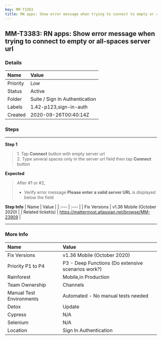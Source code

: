 ```yaml
---
key: MM-T3383
title: RN apps: Show error message when trying to connect to empty or all-spaces server url
---
```


## MM-T3383: RN apps: Show error message when trying to connect to empty or all-spaces server url

### Details

| Name     | Value                          |
| :------- | :----------------------------- |
| Priority | Low                            |
| Status   | Active                         |
| Folder   | Suite / Sign In Authentication |
| Labels   | 1.42-p123,sign-in-auth         |
| Created  | 2020-09-26T00:40:14Z           |

### Steps

<hr/>

**Step 1**

> <article>1. Tap <strong>Connect</strong> button with empty server url<br>2. Type several spaces only in the server url field then tap <strong>Connect</strong> button</article>

**Expected**

> <article>After #1 or #2,<br><ul><li>Verify error message <strong>Please enter a valid server URL</strong> is displayed below the field</li></ul></article>

**Step Info**
| Name | Value |
| :--- | :--- |
| Fix Versions | v1.36 Mobile (October 2020) |
| Related ticket(s) | https://mattermost.atlassian.net/browse/MM-23909 |

<hr/>

### More Info

| Name                     | Value                                              |
| :----------------------- | :------------------------------------------------- |
| Fix Versions             | v1.36 Mobile (October 2020)                        |
| Priority P1 to P4        | P3 - Deep Functions (Do extensive scenarios work?) |
| Rainforest               | Mobile,in Production                               |
| Team Ownership           | Channels                                           |
| Manual Test Environments | Automated - No manual tests needed                 |
| Detox                    | Update                                             |
| Cypress                  | N/A                                                |
| Selenium                 | N/A                                                |
| Location                 | Sign In Authentication                             |
